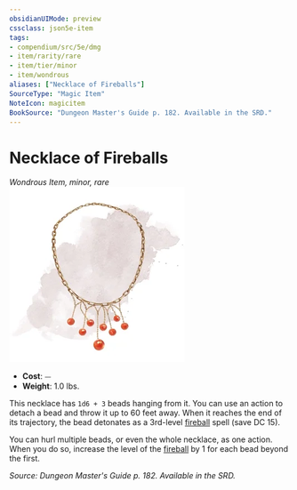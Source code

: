 ```yaml
---
obsidianUIMode: preview
cssclass: json5e-item
tags:
- compendium/src/5e/dmg
- item/rarity/rare
- item/tier/minor
- item/wondrous
aliases: ["Necklace of Fireballs"]
SourceType: "Magic Item"
NoteIcon: magicitem
BookSource: "Dungeon Master's Guide p. 182. Available in the SRD."
---
```

# Necklace of Fireballs
*Wondrous Item, minor, rare*  
![](https://raw.githubusercontent.com/5etools-mirror-2/5etools-img/main/items/DMG/Necklace%20of%20Fireballs.webp#right)  

- **Cost**: ⏤
- **Weight**: 1.0 lbs.

This necklace has `1d6 + 3` beads hanging from it. You can use an action to detach a bead and throw it up to 60 feet away. When it reaches the end of its trajectory, the bead detonates as a 3rd-level [fireball](/2-Mechanics/CLI/spells/fireball.md) spell (save DC 15).

You can hurl multiple beads, or even the whole necklace, as one action. When you do so, increase the level of the [fireball](/2-Mechanics/CLI/spells/fireball.md) by 1 for each bead beyond the first.

*Source: Dungeon Master's Guide p. 182. Available in the SRD.*